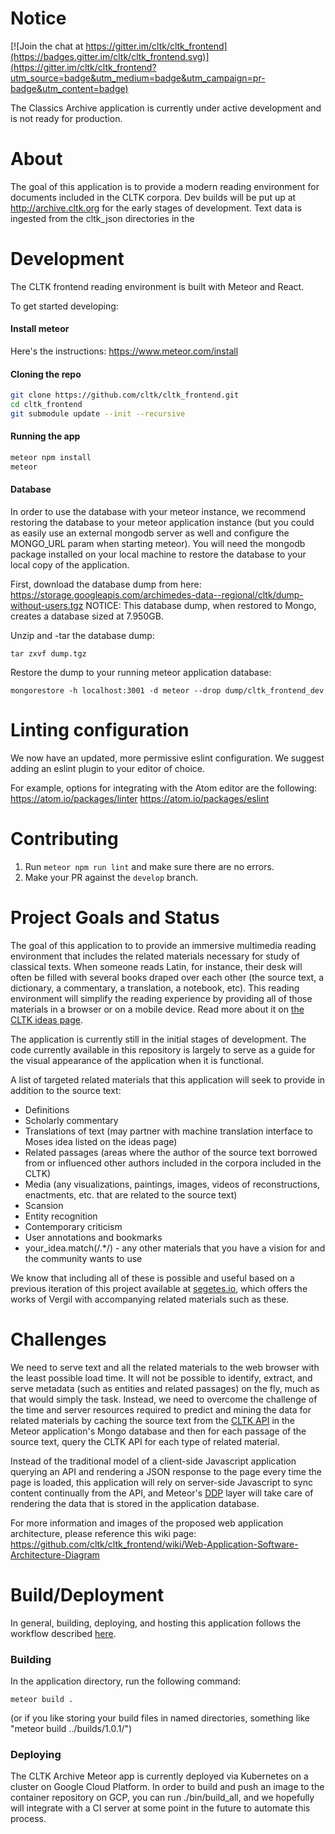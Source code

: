 # Notice

[![Join the chat at https://gitter.im/cltk/cltk_frontend](https://badges.gitter.im/cltk/cltk_frontend.svg)](https://gitter.im/cltk/cltk_frontend?utm_source=badge&utm_medium=badge&utm_campaign=pr-badge&utm_content=badge)

The Classics Archive application is currently under active development and is not ready for production.

# About  

The goal of this application is to provide a modern reading environment for documents included in the CLTK corpora. Dev builds will be put up at http://archive.cltk.org for the early stages of development.  Text data is ingested from the cltk_json directories in the


# Development

The CLTK frontend reading environment is built with Meteor and React.  

To get started developing:

#### Install meteor
Here's the instructions: https://www.meteor.com/install

#### Cloning the repo

```bash
git clone https://github.com/cltk/cltk_frontend.git
cd cltk_frontend
git submodule update --init --recursive
```
#### Running the app

```bash
meteor npm install
meteor
```

#### Database

In order to use the database with your meteor instance, we recommend restoring the database to your meteor application instance (but you could as easily use an external mongodb server as well and configure the MONGO_URL param when starting meteor). You will need the mongodb package installed on your local machine to restore the database to your local copy of the application.

First, download the database dump from here: https://storage.googleapis.com/archimedes-data--regional/cltk/dump-without-users.tgz NOTICE: This database dump, when restored to Mongo, creates a database sized at 7.950GB.

Unzip and -tar the database dump:

```
tar zxvf dump.tgz
```

Restore the dump to your running meteor application database:

```
mongorestore -h localhost:3001 -d meteor --drop dump/cltk_frontend_dev
```

# Linting configuration

We now have an updated, more permissive eslint configuration. We suggest adding an eslint plugin to your editor of choice.

For example, options for integrating with the Atom editor are the following:
https://atom.io/packages/linter
https://atom.io/packages/eslint


# Contributing

1. Run `meteor npm run lint` and make sure there are no errors.
2. Make your PR against the `develop` branch.


# Project Goals and Status

The goal of this application to to provide an immersive multimedia reading environment that includes the related materials necessary for study of classical texts.  When someone reads Latin, for instance, their desk will often be filled with several books draped over each other (the source text, a dictionary, a commentary, a translation, a notebook, etc).  This reading environment will simplify the reading experience by providing all of those materials in a browser or on a mobile device.  Read more about it on [the CLTK ideas page](https://github.com/cltk/cltk/wiki/Project-ideas).

The application is currently still in the initial stages of development.  The code currently available in this repository is largely to serve as a guide for the visual appearance of the application when it is functional.  

A list of targeted related materials that this application will seek to provide in addition to the source text:

* Definitions
* Scholarly commentary
* Translations of text (may partner with machine translation interface to Moses idea listed on the ideas page)
* Related passages (areas where the author of the source text borrowed from or influenced other authors included in the corpora included in the CLTK)
* Media (any visualizations, paintings, images, videos of reconstructions, enactments, etc. that are related to the source text)
* Scansion
* Entity recognition
* Contemporary criticism
* User annotations and bookmarks
* your_idea.match(/.\*/) - any other materials that you have a vision for and the community wants to use

We know that including all of these is possible and useful based on a previous iteration of this project available at [segetes.io](http://segetes.io), which offers the works of Vergil with accompanying related materials such as these.


# Challenges

We need to serve text and all the related materials to the web browser with the least possible load time. It will not be possible to identify, extract, and serve metadata (such as entities and related passages) on the fly, much as that would simply the task.  Instead, we need to overcome the challenge of the time and server resources required to predict and mining the data for related materials by caching the source text from the [CLTK API](https://github.com/cltk/cltk_api) in the Meteor application's Mongo database and then for each passage of the source text, query the CLTK API for each type of related material.  

Instead of the traditional model of a client-side Javascript application querying an API and rendering a JSON response to the page every time the page is loaded, this application will rely on server-side Javascript to sync content continually from the API, and Meteor's [DDP](https://www.meteor.com/ddp) layer will take care of rendering the data that is stored in the application database.  

For more information and images of the proposed web application architecture, please reference this wiki page: https://github.com/cltk/cltk_frontend/wiki/Web-Application-Software-Architecture-Diagram

# Build/Deployment

In general, building, deploying, and hosting this application follows the workflow described [here](https://www.digitalocean.com/community/tutorials/how-to-deploy-a-meteor-js-application-on-ubuntu-14-04-with-nginx).

### Building
In the application directory, run the following command:
```
meteor build .
```
(or if you like storing your build files in named directories, something like "meteor build ../builds/1.0.1/")

### Deploying

The CLTK Archive Meteor app is currently deployed via Kubernetes on a cluster on Google Cloud Platform. In order to build and push an image to the container repository on GCP, you can run ./bin/build_all, and we hopefully will integrate with a CI server at some point in the future to automate this process.
